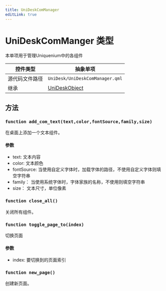 ```yaml
---
title: UniDeskComManager
editLink: true
---
```

# UniDeskComManger 类型
本单项用于管理Uniquenium中的各组件

| 控件类型    | 抽象单项                              |
| ------- | --------------------------------- |
| 源代码文件路径 | `UniDesk/UniDeskComManager.qml`   |
| 继承      | [UniDeskObject](../UniDeskObject) |
## 方法

### `function add_com_text(text,color,fontSource,family,size)`
在桌面上添加一个文本组件。
#### 参数
- text: 文本内容
- color: 文本颜色
- fontSource: 当使用自定义字体时，加载字体的路径，不使用自定义字体则填空字符串
- family： 当使用系统字体时，字体家族的名称，不使用则填空字符串
- size： 文本尺寸，单位像素
### `function close_all()`
关闭所有组件。
### `function toggle_page_to(index)`
切换页面
#### 参数
- index: 要切换到的页面索引
### `function new_page()`
创建新页面。



